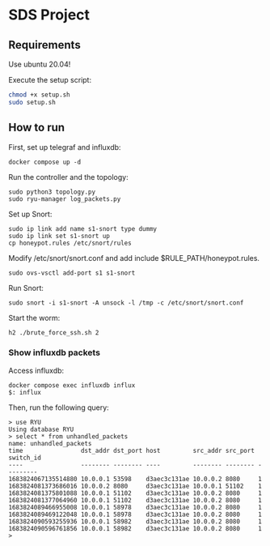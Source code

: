 # SDS Project

## Requirements

Use ubuntu 20.04!

Execute the setup script:
```bash
chmod +x setup.sh
sudo setup.sh
```

## How to run
First, set up telegraf and influxdb:

```
docker compose up -d
```

Run the controller and the topology:
```
sudo python3 topology.py
sudo ryu-manager log_packets.py
```

Set up Snort:
```
sudo ip link add name s1-snort type dummy
sudo ip link set s1-snort up
cp honeypot.rules /etc/snort/rules
```

Modify /etc/snort/snort.conf and add include $RULE_PATH/honeypot.rules.

```
sudo ovs-vsctl add-port s1 s1-snort
```

Run Snort:
```
sudo snort -i s1-snort -A unsock -l /tmp -c /etc/snort/snort.conf
```

Start the worm:
```
h2 ./brute_force_ssh.sh 2
```

### Show influxdb packets
Access influxdb:

```
docker compose exec influxdb influx
$: influx
```

Then, run the following query:
```
> use RYU
Using database RYU
> select * from unhandled_packets
name: unhandled_packets
time                dst_addr dst_port host         src_addr src_port switch_id
----                -------- -------- ----         -------- -------- ---------
1683824067135514880 10.0.0.1 53598    d3aec3c131ae 10.0.0.2 8080     1
1683824081373686016 10.0.0.2 8080     d3aec3c131ae 10.0.0.1 51102    1
1683824081375801088 10.0.0.1 51102    d3aec3c131ae 10.0.0.2 8080     1
1683824081377064960 10.0.0.1 51102    d3aec3c131ae 10.0.0.2 8080     1
1683824089466955008 10.0.0.1 58978    d3aec3c131ae 10.0.0.2 8080     1
1683824089469122048 10.0.0.1 58978    d3aec3c131ae 10.0.0.2 8080     1
1683824090593255936 10.0.0.1 58982    d3aec3c131ae 10.0.0.2 8080     1
1683824090596761856 10.0.0.1 58982    d3aec3c131ae 10.0.0.2 8080     1
>
```



